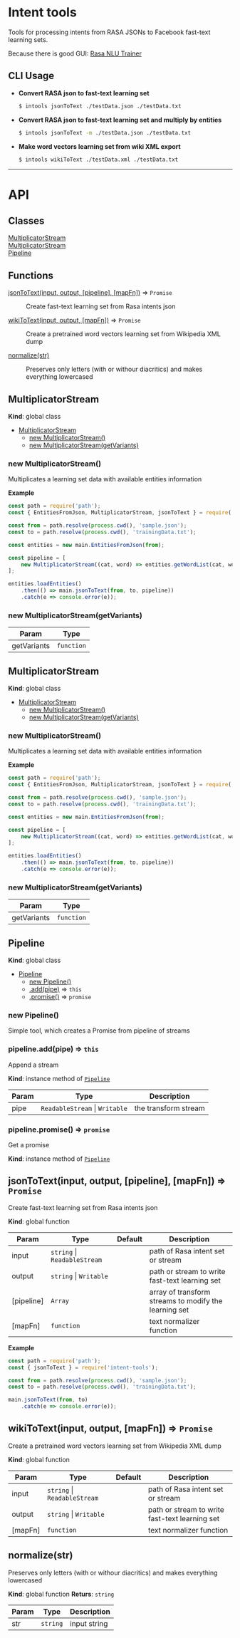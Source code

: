 # Intent tools

Tools for processing intents from RASA JSONs to Facebook fast-text learning sets.

Because there is good GUI: [Rasa NLU Trainer](https://rasahq.github.io/rasa-nlu-trainer/)

## CLI Usage

  - **Convert RASA json to fast-text learning set**

    ```bash
    $ intools jsonToText ./testData.json ./testData.txt
    ```

  - **Convert RASA json to fast-text learning set and multiply by entities**

    ```bash
    $ intools jsonToText -m ./testData.json ./testData.txt
    ```

  - **Make word vectors learning set from wiki XML export**

    ```bash
    $ intools wikiToText ./testData.xml ./testData.txt
    ```
-----------------

# API
## Classes

<dl>
<dt><a href="#MultiplicatorStream">MultiplicatorStream</a></dt>
<dd></dd>
<dt><a href="#MultiplicatorStream">MultiplicatorStream</a></dt>
<dd></dd>
<dt><a href="#Pipeline">Pipeline</a></dt>
<dd></dd>
</dl>

## Functions

<dl>
<dt><a href="#jsonToText">jsonToText(input, output, [pipeline], [mapFn])</a> ⇒ <code>Promise</code></dt>
<dd><p>Create fast-text learning set from Rasa intents json</p>
</dd>
<dt><a href="#wikiToText">wikiToText(input, output, [mapFn])</a> ⇒ <code>Promise</code></dt>
<dd><p>Create a pretrained word vectors learning set from Wikipedia XML dump</p>
</dd>
<dt><a href="#normalize">normalize(str)</a></dt>
<dd><p>Preserves only letters (with or withour diacritics) and makes everything lowercased</p>
</dd>
</dl>

<a name="MultiplicatorStream"></a>

## MultiplicatorStream
**Kind**: global class

* [MultiplicatorStream](#MultiplicatorStream)
    * [new MultiplicatorStream()](#new_MultiplicatorStream_new)
    * [new MultiplicatorStream(getVariants)](#new_MultiplicatorStream_new)

<a name="new_MultiplicatorStream_new"></a>

### new MultiplicatorStream()
Multiplicates a learning set data with available entities information

**Example**
```javascript
const path = require('path');
const { EntitiesFromJson, MultiplicatorStream, jsonToText } = require('intent-tools');

const from = path.resolve(process.cwd(), 'sample.json');
const to = path.resolve(process.cwd(), 'trainingData.txt');

const entities = new main.EntitiesFromJson(from);

const pipeline = [
    new MultiplicatorStream((cat, word) => entities.getWordList(cat, word))
];

entities.loadEntities()
    .then(() => main.jsonToText(from, to, pipeline))
    .catch(e => console.error(e));
```
<a name="new_MultiplicatorStream_new"></a>

### new MultiplicatorStream(getVariants)

| Param | Type |
| --- | --- |
| getVariants | <code>function</code> |

<a name="MultiplicatorStream"></a>

## MultiplicatorStream
**Kind**: global class

* [MultiplicatorStream](#MultiplicatorStream)
    * [new MultiplicatorStream()](#new_MultiplicatorStream_new)
    * [new MultiplicatorStream(getVariants)](#new_MultiplicatorStream_new)

<a name="new_MultiplicatorStream_new"></a>

### new MultiplicatorStream()
Multiplicates a learning set data with available entities information

**Example**
```javascript
const path = require('path');
const { EntitiesFromJson, MultiplicatorStream, jsonToText } = require('intent-tools');

const from = path.resolve(process.cwd(), 'sample.json');
const to = path.resolve(process.cwd(), 'trainingData.txt');

const entities = new main.EntitiesFromJson(from);

const pipeline = [
    new MultiplicatorStream((cat, word) => entities.getWordList(cat, word))
];

entities.loadEntities()
    .then(() => main.jsonToText(from, to, pipeline))
    .catch(e => console.error(e));
```
<a name="new_MultiplicatorStream_new"></a>

### new MultiplicatorStream(getVariants)

| Param | Type |
| --- | --- |
| getVariants | <code>function</code> |

<a name="Pipeline"></a>

## Pipeline
**Kind**: global class

* [Pipeline](#Pipeline)
    * [new Pipeline()](#new_Pipeline_new)
    * [.add(pipe)](#Pipeline+add) ⇒ <code>this</code>
    * [.promise()](#Pipeline+promise) ⇒ <code>promise</code>

<a name="new_Pipeline_new"></a>

### new Pipeline()
Simple tool, which creates a Promise from pipeline of streams

<a name="Pipeline+add"></a>

### pipeline.add(pipe) ⇒ <code>this</code>
Append a stream

**Kind**: instance method of [<code>Pipeline</code>](#Pipeline)

| Param | Type | Description |
| --- | --- | --- |
| pipe | <code>ReadableStream</code> \| <code>Writable</code> | the transform stream |

<a name="Pipeline+promise"></a>

### pipeline.promise() ⇒ <code>promise</code>
Get a promise

**Kind**: instance method of [<code>Pipeline</code>](#Pipeline)
<a name="jsonToText"></a>

## jsonToText(input, output, [pipeline], [mapFn]) ⇒ <code>Promise</code>
Create fast-text learning set from Rasa intents json

**Kind**: global function

| Param | Type | Default | Description |
| --- | --- | --- | --- |
| input | <code>string</code> \| <code>ReadableStream</code> |  | path of Rasa intent set or stream |
| output | <code>string</code> \| <code>Writable</code> |  | path or stream to write fast-text learning set |
| [pipeline] | <code>Array</code> |  | array of transform streams to modify the learning set |
| [mapFn] | <code>function</code> | <code></code> | text normalizer function |

**Example**
```javascript
const path = require('path');
const { jsonToText } = require('intent-tools');

const from = path.resolve(process.cwd(), 'sample.json');
const to = path.resolve(process.cwd(), 'trainingData.txt');

main.jsonToText(from, to)
    .catch(e => console.error(e));
```
<a name="wikiToText"></a>

## wikiToText(input, output, [mapFn]) ⇒ <code>Promise</code>
Create a pretrained word vectors learning set from Wikipedia XML dump

**Kind**: global function

| Param | Type | Default | Description |
| --- | --- | --- | --- |
| input | <code>string</code> \| <code>ReadableStream</code> |  | path of Rasa intent set or stream |
| output | <code>string</code> \| <code>Writable</code> |  | path or stream to write fast-text learning set |
| [mapFn] | <code>function</code> | <code></code> | text normalizer function |

<a name="normalize"></a>

## normalize(str)
Preserves only letters (with or withour diacritics) and makes everything lowercased

**Kind**: global function
**Returs**: <code>string</code>

| Param | Type | Description |
| --- | --- | --- |
| str | <code>string</code> | input string |

